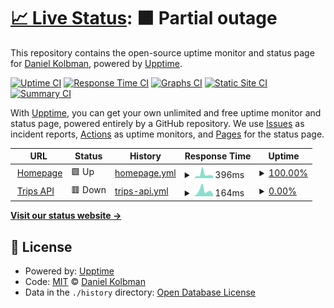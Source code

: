 # [📈 Live Status](https://dankolbman.xyz): <!--live status--> **🟧 Partial outage**

This repository contains the open-source uptime monitor and status page for [Daniel Kolbman](https://kolbman.com), powered by [Upptime](https://github.com/upptime/upptime).

[![Uptime CI](https://github.com/dankolbman/adventures-site/workflows/Uptime%20CI/badge.svg)](https://github.com/dankolbman/adventures-site/actions?query=workflow%3A%22Uptime+CI%22)
[![Response Time CI](https://github.com/dankolbman/adventures-site/workflows/Response%20Time%20CI/badge.svg)](https://github.com/dankolbman/adventures-site/actions?query=workflow%3A%22Response+Time+CI%22)
[![Graphs CI](https://github.com/dankolbman/adventures-site/workflows/Graphs%20CI/badge.svg)](https://github.com/dankolbman/adventures-site/actions?query=workflow%3A%22Graphs+CI%22)
[![Static Site CI](https://github.com/dankolbman/adventures-site/workflows/Static%20Site%20CI/badge.svg)](https://github.com/dankolbman/adventures-site/actions?query=workflow%3A%22Static+Site+CI%22)
[![Summary CI](https://github.com/dankolbman/adventures-site/workflows/Summary%20CI/badge.svg)](https://github.com/dankolbman/adventures-site/actions?query=workflow%3A%22Summary+CI%22)

With [Upptime](https://upptime.js.org), you can get your own unlimited and free uptime monitor and status page, powered entirely by a GitHub repository. We use [Issues](https://github.com/dankolbman/adventures-site/issues) as incident reports, [Actions](https://github.com/dankolbman/adventures-site/actions) as uptime monitors, and [Pages](https://dankolbman.xyz) for the status page.

<!--start: status pages-->
<!-- This summary is generated by Upptime (https://github.com/upptime/upptime) -->
<!-- Do not edit this manually, your changes will be overwritten -->
<!-- prettier-ignore -->
| URL | Status | History | Response Time | Uptime |
| --- | ------ | ------- | ------------- | ------ |
| <img alt="" src="https://icons.duckduckgo.com/ip3/dankolbman.xyz.ico" height="13"> [Homepage](https://dankolbman.xyz) | 🟩 Up | [homepage.yml](https://github.com/dankolbman/adventures-site/commits/HEAD/history/homepage.yml) | <details><summary><img alt="Response time graph" src="./graphs/homepage/response-time-week.png" height="20"> 396ms</summary><br><a href="https://status.dankolbman.xyz/history/homepage"><img alt="Response time 289" src="https://img.shields.io/endpoint?url=https%3A%2F%2Fraw.githubusercontent.com%2Fdankolbman%2Fadventures-site%2FHEAD%2Fapi%2Fhomepage%2Fresponse-time.json"></a><br><a href="https://status.dankolbman.xyz/history/homepage"><img alt="24-hour response time 224" src="https://img.shields.io/endpoint?url=https%3A%2F%2Fraw.githubusercontent.com%2Fdankolbman%2Fadventures-site%2FHEAD%2Fapi%2Fhomepage%2Fresponse-time-day.json"></a><br><a href="https://status.dankolbman.xyz/history/homepage"><img alt="7-day response time 396" src="https://img.shields.io/endpoint?url=https%3A%2F%2Fraw.githubusercontent.com%2Fdankolbman%2Fadventures-site%2FHEAD%2Fapi%2Fhomepage%2Fresponse-time-week.json"></a><br><a href="https://status.dankolbman.xyz/history/homepage"><img alt="30-day response time 295" src="https://img.shields.io/endpoint?url=https%3A%2F%2Fraw.githubusercontent.com%2Fdankolbman%2Fadventures-site%2FHEAD%2Fapi%2Fhomepage%2Fresponse-time-month.json"></a><br><a href="https://status.dankolbman.xyz/history/homepage"><img alt="1-year response time 292" src="https://img.shields.io/endpoint?url=https%3A%2F%2Fraw.githubusercontent.com%2Fdankolbman%2Fadventures-site%2FHEAD%2Fapi%2Fhomepage%2Fresponse-time-year.json"></a></details> | <details><summary><a href="https://status.dankolbman.xyz/history/homepage">100.00%</a></summary><a href="https://status.dankolbman.xyz/history/homepage"><img alt="All-time uptime 99.98%" src="https://img.shields.io/endpoint?url=https%3A%2F%2Fraw.githubusercontent.com%2Fdankolbman%2Fadventures-site%2FHEAD%2Fapi%2Fhomepage%2Fuptime.json"></a><br><a href="https://status.dankolbman.xyz/history/homepage"><img alt="24-hour uptime 100.00%" src="https://img.shields.io/endpoint?url=https%3A%2F%2Fraw.githubusercontent.com%2Fdankolbman%2Fadventures-site%2FHEAD%2Fapi%2Fhomepage%2Fuptime-day.json"></a><br><a href="https://status.dankolbman.xyz/history/homepage"><img alt="7-day uptime 100.00%" src="https://img.shields.io/endpoint?url=https%3A%2F%2Fraw.githubusercontent.com%2Fdankolbman%2Fadventures-site%2FHEAD%2Fapi%2Fhomepage%2Fuptime-week.json"></a><br><a href="https://status.dankolbman.xyz/history/homepage"><img alt="30-day uptime 100.00%" src="https://img.shields.io/endpoint?url=https%3A%2F%2Fraw.githubusercontent.com%2Fdankolbman%2Fadventures-site%2FHEAD%2Fapi%2Fhomepage%2Fuptime-month.json"></a><br><a href="https://status.dankolbman.xyz/history/homepage"><img alt="1-year uptime 99.98%" src="https://img.shields.io/endpoint?url=https%3A%2F%2Fraw.githubusercontent.com%2Fdankolbman%2Fadventures-site%2FHEAD%2Fapi%2Fhomepage%2Fuptime-year.json"></a></details>
| <img alt="" src="https://icons.duckduckgo.com/ip3/api.dankolbman.xyz.ico" height="13"> [Trips API](https://api.dankolbman.xyz/graphql/) | 🟥 Down | [trips-api.yml](https://github.com/dankolbman/adventures-site/commits/HEAD/history/trips-api.yml) | <details><summary><img alt="Response time graph" src="./graphs/trips-api/response-time-week.png" height="20"> 164ms</summary><br><a href="https://status.dankolbman.xyz/history/trips-api"><img alt="Response time 226" src="https://img.shields.io/endpoint?url=https%3A%2F%2Fraw.githubusercontent.com%2Fdankolbman%2Fadventures-site%2FHEAD%2Fapi%2Ftrips-api%2Fresponse-time.json"></a><br><a href="https://status.dankolbman.xyz/history/trips-api"><img alt="24-hour response time 72" src="https://img.shields.io/endpoint?url=https%3A%2F%2Fraw.githubusercontent.com%2Fdankolbman%2Fadventures-site%2FHEAD%2Fapi%2Ftrips-api%2Fresponse-time-day.json"></a><br><a href="https://status.dankolbman.xyz/history/trips-api"><img alt="7-day response time 164" src="https://img.shields.io/endpoint?url=https%3A%2F%2Fraw.githubusercontent.com%2Fdankolbman%2Fadventures-site%2FHEAD%2Fapi%2Ftrips-api%2Fresponse-time-week.json"></a><br><a href="https://status.dankolbman.xyz/history/trips-api"><img alt="30-day response time 178" src="https://img.shields.io/endpoint?url=https%3A%2F%2Fraw.githubusercontent.com%2Fdankolbman%2Fadventures-site%2FHEAD%2Fapi%2Ftrips-api%2Fresponse-time-month.json"></a><br><a href="https://status.dankolbman.xyz/history/trips-api"><img alt="1-year response time 221" src="https://img.shields.io/endpoint?url=https%3A%2F%2Fraw.githubusercontent.com%2Fdankolbman%2Fadventures-site%2FHEAD%2Fapi%2Ftrips-api%2Fresponse-time-year.json"></a></details> | <details><summary><a href="https://status.dankolbman.xyz/history/trips-api">0.00%</a></summary><a href="https://status.dankolbman.xyz/history/trips-api"><img alt="All-time uptime 0.00%" src="https://img.shields.io/endpoint?url=https%3A%2F%2Fraw.githubusercontent.com%2Fdankolbman%2Fadventures-site%2FHEAD%2Fapi%2Ftrips-api%2Fuptime.json"></a><br><a href="https://status.dankolbman.xyz/history/trips-api"><img alt="24-hour uptime 0.00%" src="https://img.shields.io/endpoint?url=https%3A%2F%2Fraw.githubusercontent.com%2Fdankolbman%2Fadventures-site%2FHEAD%2Fapi%2Ftrips-api%2Fuptime-day.json"></a><br><a href="https://status.dankolbman.xyz/history/trips-api"><img alt="7-day uptime 0.00%" src="https://img.shields.io/endpoint?url=https%3A%2F%2Fraw.githubusercontent.com%2Fdankolbman%2Fadventures-site%2FHEAD%2Fapi%2Ftrips-api%2Fuptime-week.json"></a><br><a href="https://status.dankolbman.xyz/history/trips-api"><img alt="30-day uptime 1.38%" src="https://img.shields.io/endpoint?url=https%3A%2F%2Fraw.githubusercontent.com%2Fdankolbman%2Fadventures-site%2FHEAD%2Fapi%2Ftrips-api%2Fuptime-month.json"></a><br><a href="https://status.dankolbman.xyz/history/trips-api"><img alt="1-year uptime 0.00%" src="https://img.shields.io/endpoint?url=https%3A%2F%2Fraw.githubusercontent.com%2Fdankolbman%2Fadventures-site%2FHEAD%2Fapi%2Ftrips-api%2Fuptime-year.json"></a></details>

<!--end: status pages-->

[**Visit our status website →**](https://dankolbman.xyz)

## 📄 License

- Powered by: [Upptime](https://github.com/upptime/upptime)
- Code: [MIT](./LICENSE) © [Daniel Kolbman](https://kolbman.com)
- Data in the `./history` directory: [Open Database License](https://opendatacommons.org/licenses/odbl/1-0/)
